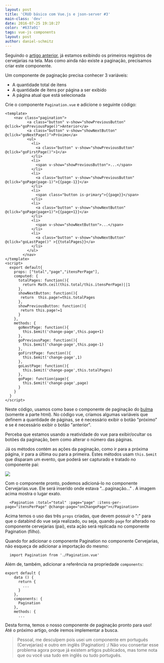 ```yaml
---
layout: post
title: 'CRUD básico com Vue.js e json-server #3'
main-class: 'dev'
date: 2016-07-25 19:10:27 
color: '#637a91'
tags: vue-js components
layout: post
author: daniel-schmitz
---
```


Seguindo o [artigo anterior](http://www.vuejs-brasil.com.br/crud-basico-com-vue-js-e-json-server-2/), já estamos exibindo os primeiros registros de cervejarias na tela. Mas como ainda não existe a paginação, precisamos criar este componente.

Um componente de paginação precisa conhecer 3 variáveis:

- A quantidade total de itens
- A quantidade de itens por página a ser exibido
- A página atual que está selecionada

Crie o componente `Pagination.vue` e adicione o seguinte código:

```
<template>
    <nav class="pagination">
          <a class="button" v-show="showPreviousButton" @click="goPreviousPage()">Anterior</a>
          <a class="button" v-show="showNextButton" @click="goNextPage()">Próximo</a>
          <ul>
            <li>
              <a class="button" v-show="showPreviousButton" @click="goFirstPage()">1</a>
            </li>
            <li>
              <span v-show="showPreviousButton">...</span>
            </li>
            <li>
              <a class="button" v-show="showPreviousButton" @click="goPage(page-1)">{{page-1}}</a>
            </li>
            <li>
              <span class="button is-primary">{{page}}</span>
            </li>
            <li>
              <a class="button" v-show="showNextButton" @click="goPage(page+1)">{{page+1}}</a>
            </li>
            <li>
              <span v-show="showNextButton">...</span>
            </li>
            <li>
              <a class="button" v-show="showNextButton" @click="goLastPage()" >{{totalPages}}</a>
            </li>
          </ul>
        </nav>
</template>
<script>
  export default{
    props: ["total","page","itensPerPage"],
    computed: {
      totalPages: function(){
        return Math.ceil(this.total/this.itensPerPage)||1
      },
      showNextButton: function(){
       return  this.page!=this.totalPages
      },
      showPreviousButton: function(){
       return this.page!=1
      }
    },
    methods: {
      goNextPage: function(){
        this.$emit('change-page',this.page+1)
      },
      goPreviousPage: function(){
        this.$emit('change-page',this.page-1)
      },
      goFirstPage: function(){
        this.$emit('change-page',1)
      },
      goLastPage: function(){
        this.$emit('change-page',this.totalPages)
      },
      goPage: function(page){
        this.$emit('change-page',page)
      }
    }
  }
</script>
```

Neste código, usamos como base o componente de paginação do [bulma](http://bulma.io/documentation/components/pagination/) (somente a parte html). No código vue, criamos algumas variáveis que definem a quantidade de páginas, se é necessário exibir o botão "próximo" e se é necessário exibir o botão "anterior".

Perceba que estamos usando a reatividade do vue para exibir/ocultar os botões da paginação, bem como alterar o número das páginas.

Já os métodos contém as ações da paginação, como ir para a próxima página, ir para a última ou para a primeira. Estes métodos usam `this.$emit` que disparam um evento, que poderá ser capturado e tratado no componente pai:

![](https://i.imgur.com/MPH8czX.png)

Com o componente pronto, podemos adicioná-lo no componente Cervejarias.vue. Ele será inserido onde estava  "...paginação..." . A imagem acima mostra o lugar exato.

```
  <Pagination :total="total" :page="page" :itens-per-page="itensPerPage" @change-page="onChangePage"></Pagination>
```

Acima temos o uso das três `props` criadas, que devem possuir o ":" para que o databind do vue seja realizado, ou seja, quando `page` for alterado no componente cervejarias (pai), esta ação será replicada no componente Pagination (filho).

Quando for adicionar o componente Pagination no componente Cervejarias, não esqueça de adicionar a importação do mesmo:

```
  import Pagination from './Pagination.vue'
```

Além de, também,  adicionar a referência na propriedade `components`:

```
export default {
    data () {
      return {
        ...
      }
    },
    components: {
      Pagination
    },
    methods: {
      ...
```

Desta forma, temos o nosso componente de paginação pronto para uso! Até o próximo artigo, onde iremos implementar a busca.

> Pessoal, me desculpem pois usei um componente em português (Cervejarias) e outro em inglês (Pagination) :/ Não vou consertar esse problema agora porque já existem artigos publicados, mas tome nota que ou você usa tudo em inglês ou tudo português.






